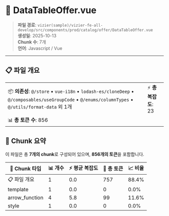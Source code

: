 # 📄 DataTableOffer.vue

> **파일 경로**: `vizier(sample)/vizier-fe-all-develop/src/components/prod/catalog/offer/DataTableOffer.vue`  
> **생성일**: 2025-10-13  
> **Chunk 수**: 7개  
> **언어**: Javascript / Vue
---





## 📋 파일 개요

| | |
|--|--|
| 📦 **의존성**: `@/store` • `vue-i18n` • `lodash-es/cloneDeep` • `@/composables/useGroupCode` • `@/enums/columnTypes` • `@/utils/format-data` 외 1개 | ⚡ **총 복잡도**: 23 |
| 📊 **총 토큰 수**: 856 |  |






## 🧩 Chunk 요약

이 파일은 총 **7개의 chunk**로 구성되어 있으며, **856개의 토큰**을 포함합니다.

| 🧩 Chunk 타입 | 📊 개수 | ⚡ 평균 복잡도 | 📝 총 토큰 | 📈 비율 |
|---------------|--------|-------------|----------|--------|
| 📋 파일 개요 | 1 | 0.0 | 757 | 88.4% |
| template | 1 | 0.0 | 0 | 0.0% |
| arrow_function | 4 | 5.8 | 99 | 11.6% |
| style | 1 | 0.0 | 0 | 0.0% |

